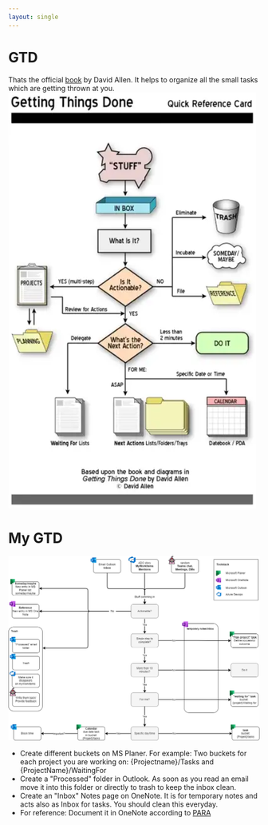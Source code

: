 ```yaml
---
layout: single
---
```


# GTD
Thats the official [book](https://www.amazon.nl/Getting-Things-Done-Stress-Free-Productivity/dp/0143126563/) by David Allen.
It helps to organize all the small tasks which are getting thrown at you. 
![GTD](/assets/images/softskills/GTD.png)

# My GTD
![My GTD](/assets/images/softskills/myGTD.drawio.png)

* Create different buckets on MS Planer. For example: Two buckets for each project you are working on: {Projectname}/Tasks and {ProjectName}/WaitingFor
* Create a "Processed" folder in Outlook. As soon as you read an email move it into this folder or directly to trash to keep the inbox clean.
* Create an "Inbox" Notes page on OneNote. It is for temporary notes and acts also as Inbox for tasks. You should clean this everyday.
* For reference: Document it in OneNote according to [PARA](/archive/para)